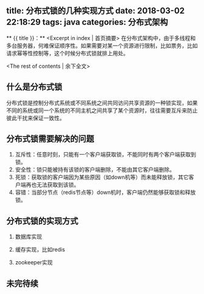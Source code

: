 title: 分布式锁的几种实现方式
date: 2018-03-02 22:18:29
tags: java
categories: 分布式架构
---
** {{ title }}：** <Excerpt in index | 首页摘要>
在分布式架构中，由于多线程和多台服务器，何难保证顺序性。如果需要对某一个资源进行限制，比如票务，比如请求幂等性控制等，这个时候分布式锁就排上用处。
<!-- more -->
<The rest of contents | 余下全文>

## 什么是分布式锁
分布式锁是控制分布式系统或不同系统之间共同访问共享资源的一种锁实现，如果不同的系统或同一个系统的不同主机之间共享了某个资源时，往往需要互斥来防止彼此干扰来保证一致性。

## 分布式锁需要解决的问题
1. 互斥性：任意时刻，只能有一个客户端获取锁，不能同时有两个客户端获取到锁。
2. 安全性：锁只能被持有该锁的客户端删除，不能由其它客户端删除。
3. 死锁：获取锁的客户端因为某些原因（如down机等）而未能释放锁，其它客户端再也无法获取到该锁。
4. 容错：当部分节点（redis节点等）down机时，客户端仍然能够获取锁和释放锁。

## 分布式锁的实现方式
1. 数据库实现

2. 缓存实现，比如redis

3. zookeeper实现

## 未完待续
